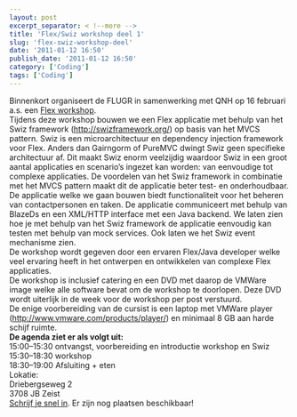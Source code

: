 ```yaml
---
layout: post
excerpt_separator: < !--more -->
title: 'Flex/Swiz workshop deel 1'
slug: 'flex-swiz-workshop-deel'
date: '2011-01-12 16:50'
publish_date: '2011-01-12 16:50'
category: ['Coding']
tags: ['Coding']
---
```

Binnenkort organiseert de FLUGR in samenwerking met QNH op 16 februari a.s.
een [Flex workshop](http://www.flugr.nl/events/tweede-de-flexswiz-workshop/).  
Tijdens deze workshop bouwen we een Flex applicatie met behulp van het Swiz
framework (<http://swizframework.org/>) op basis van het MVCS pattern. Swiz is
een microarchitectuur en dependency injection framework voor Flex. Anders dan
Gairngorm of PureMVC dwingt Swiz geen specifieke architectuur af. Dit maakt
Swiz enorm veelzijdig waardoor Swiz in een groot aantal applicaties en
scenario’s ingezet kan worden: van eenvoudige tot complexe applicaties. De
voordelen van het Swiz framework in combinatie met het MVCS pattern maakt dit
de applicatie beter test- en onderhoudbaar.  
De applicatie welke we gaan bouwen biedt functionaliteit voor het beheren van
contactpersonen en taken. De applicatie communiceert met behulp van BlazeDs en
een XML/HTTP interface met een Java backend. We laten zien hoe je met behulp
van het Swiz framework de applicatie eenvoudig kan testen met behulp van mock
services. Ook laten we het Swiz event mechanisme zien.  
De workshop wordt gegeven door een ervaren Flex/Java developer welke veel
ervaring heeft in het ontwerpen en ontwikkelen van complexe Flex applicaties.  
De workshop is inclusief catering en een DVD met daarop de VMWare image welke
alle software bevat om de workshop te doorlopen. Deze DVD wordt uiterlijk in
de week voor de workshop per post verstuurd.  
De enige voorbereiding van de cursist is een laptop met VMWare player
(<http://www.vmware.com/products/player/>) en minimaal 8 GB aan harde schijf
ruimte.  
 **De agenda ziet er als volgt uit:**  
15:00–15:30 ontvangst, voorbereiding en introductie workshop en Swiz  
15:30–18:30 workshop  
18:30–19:00 Afsluiting + eten  
Lokatie:  
Driebergseweg 2  
3708 JB Zeist  
[Schrijf je snel in](http://www.flugr.nl/events/tweede-de-flexswiz-workshop/).
Er zijn nog plaatsen beschikbaar!

